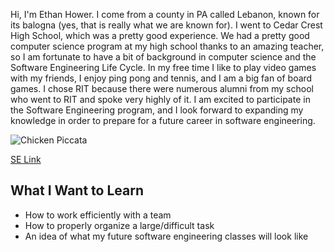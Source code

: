 Hi, I'm Ethan Hower. I come from a county in PA called Lebanon, known for its balogna (yes, that is really what we are known for). I went to Cedar Crest High School, which was a pretty good experience. We had a pretty good computer science program at my high school thanks to an amazing teacher, so I am fortunate to have a bit of background in computer science and the Software Engineering Life Cycle. In my free time I like to play video games with my friends, I enjoy ping pong and tennis, and I am a big fan of board games. I chose RIT because there were numerous alumni from my school who went to RIT and spoke very highly of it. I am excited to participate in the Software Engineering program, and I look forward to expanding my knowledge in order to prepare for a future career in software engineering. 

![Chicken Piccata](https://40aprons.com/wp-content/uploads/2019/12/paleo-gluten-free-chicken-piccata-9.jpg)

[SE Link](http://www.se.rit.edu/~swen-101/00/index.html)

## What I Want to Learn
- How to work efficiently with a team
- How to properly organize a large/difficult task
- An idea of what my future software engineering classes will look like
